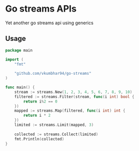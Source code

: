 # Go streams APIs
Yet another go streams api using generics


## Usage

```go
package main

import (
	"fmt"
	
	"github.com/vkumbhar94/go-streams"
)

func main() {
	stream := streams.New(1, 2, 3, 4, 5, 6, 7, 8, 9, 10)
	filtered := streams.Filter(stream, func(i int) bool {
		return i%2 == 0
	})
	mapped := streams.Map(filtered, func(i int) int {
		return i * 2
	})
	limited := streams.Limit(mapped, 3)
	
	collected := streams.Collect(limited)
	fmt.Println(collected)
}

```